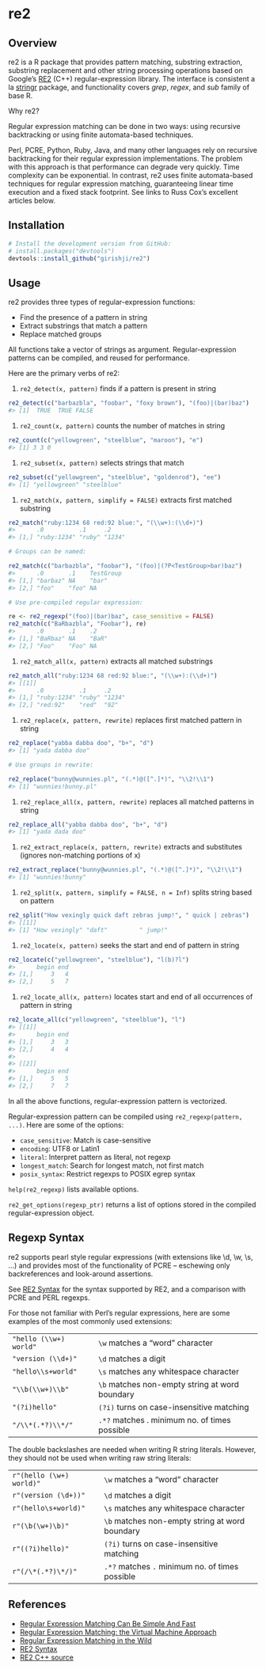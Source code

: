 
<!-- README.md is generated from README.Rmd. Please edit that file -->
<!-- Keep this file sync'ed with vignette -->

# re2

## Overview

re2 is a R package that provides pattern matching, substring extraction,
substring replacement and other string processing operations based on
Google’s [RE2](https://github.com/google/re2) (C++) regular-expression
library. The interface is consistent a la
[stringr](https://github.com/tidyverse/stringr) package, and
functionality covers *grep*, *regex*, and *sub* family of base R.

Why re2?

Regular expression matching can be done in two ways: using recursive
backtracking or using finite automata-based techniques.

Perl, PCRE, Python, Ruby, Java, and many other languages rely on
recursive backtracking for their regular expression implementations. The
problem with this approach is that performance can degrade very quickly.
Time complexity can be exponential. In contrast, re2 uses finite
automata-based techniques for regular expression matching, guaranteeing
linear time execution and a fixed stack footprint. See links to Russ
Cox’s excellent articles below.

## Installation

``` r
# Install the development version from GitHub:
# install.packages("devtools")
devtools::install_github("girishji/re2")
```

## Usage

re2 provides three types of regular-expression functions:

-   Find the presence of a pattern in string
-   Extract substrings that match a pattern
-   Replace matched groups

All functions take a vector of strings as argument. Regular-expression
patterns can be compiled, and reused for performance.

Here are the primary verbs of re2:

1.  `re2_detect(x, pattern)` finds if a pattern is present in string

``` r
re2_detect(c("barbazbla", "foobar", "foxy brown"), "(foo)|(bar)baz")
#> [1]  TRUE  TRUE FALSE
```

1.  `re2_count(x, pattern)` counts the number of matches in string

``` r
re2_count(c("yellowgreen", "steelblue", "maroon"), "e")
#> [1] 3 3 0
```

1.  `re2_subset(x, pattern)` selects strings that match

``` r
re2_subset(c("yellowgreen", "steelblue", "goldenrod"), "ee")
#> [1] "yellowgreen" "steelblue"
```

1.  `re2_match(x, pattern, simplify = FALSE)` extracts first matched
    substring

``` r
re2_match("ruby:1234 68 red:92 blue:", "(\\w+):(\\d+)")
#>      .0          .1     .2    
#> [1,] "ruby:1234" "ruby" "1234"
```

``` r
# Groups can be named:

re2_match(c("barbazbla", "foobar"), "(foo)|(?P<TestGroup>bar)baz")
#>      .0       .1    TestGroup
#> [1,] "barbaz" NA    "bar"    
#> [2,] "foo"    "foo" NA
```

``` r
# Use pre-compiled regular expression:

re <- re2_regexp("(foo)|(bar)baz", case_sensitive = FALSE)
re2_match(c("BaRbazbla", "Foobar"), re)
#>      .0       .1    .2   
#> [1,] "BaRbaz" NA    "BaR"
#> [2,] "Foo"    "Foo" NA
```

1.  `re2_match_all(x, pattern)` extracts all matched substrings

``` r
re2_match_all("ruby:1234 68 red:92 blue:", "(\\w+):(\\d+)")
#> [[1]]
#>      .0          .1     .2    
#> [1,] "ruby:1234" "ruby" "1234"
#> [2,] "red:92"    "red"  "92"
```

1.  `re2_replace(x, pattern, rewrite)` replaces first matched pattern in
    string

``` r
re2_replace("yabba dabba doo", "b+", "d")
#> [1] "yada dabba doo"
```

``` r
# Use groups in rewrite:

re2_replace("bunny@wunnies.pl", "(.*)@([^.]*)", "\\2!\\1")
#> [1] "wunnies!bunny.pl"
```

1.  `re2_replace_all(x, pattern, rewrite)` replaces all matched patterns
    in string

``` r
re2_replace_all("yabba dabba doo", "b+", "d")
#> [1] "yada dada doo"
```

1.  `re2_extract_replace(x, pattern, rewrite)` extracts and substitutes
    (ignores non-matching portions of x)

``` r
re2_extract_replace("bunny@wunnies.pl", "(.*)@([^.]*)", "\\2!\\1")
#> [1] "wunnies!bunny"
```

1.  `re2_split(x, pattern, simplify = FALSE, n = Inf)` splits string
    based on pattern

``` r
re2_split("How vexingly quick daft zebras jump!", " quick | zebras")
#> [[1]]
#> [1] "How vexingly" "daft"         " jump!"
```

1.  `re2_locate(x, pattern)` seeks the start and end of pattern in
    string

``` r
re2_locate(c("yellowgreen", "steelblue"), "l(b)?l")
#>      begin end
#> [1,]     3   4
#> [2,]     5   7
```

1.  `re2_locate_all(x, pattern)` locates start and end of all
    occurrences of pattern in string

``` r
re2_locate_all(c("yellowgreen", "steelblue"), "l")
#> [[1]]
#>      begin end
#> [1,]     3   3
#> [2,]     4   4
#> 
#> [[2]]
#>      begin end
#> [1,]     5   5
#> [2,]     7   7
```

In all the above functions, regular-expression pattern is vectorized.

Regular-expression pattern can be compiled using
`re2_regexp(pattern, ...)`. Here are some of the options:

-   `case_sensitive`: Match is case-sensitive
-   `encoding`: UTF8 or Latin1
-   `literal`: Interpret pattern as literal, not regexp
-   `longest_match`: Search for longest match, not first match
-   `posix_syntax`: Restrict regexps to POSIX egrep syntax

`help(re2_regexp)` lists available options.

`re2_get_options(regexp_ptr)` returns a list of options stored in the
compiled regular-expression object.

## Regexp Syntax

re2 supports pearl style regular expressions (with extensions like \\d,
\\w, \\s, …) and provides most of the functionality of PCRE – eschewing
only backreferences and look-around assertions.

See [RE2
Syntax](https://github.com/girishji/re2/wiki/RE2-Regular-Expression-Syntax)
for the syntax supported by RE2, and a comparison with PCRE and PERL
regexps.

For those not familiar with Perl’s regular expressions, here are some
examples of the most commonly used extensions:

|                        |                                                |
|------------------------|------------------------------------------------|
| `"hello (\\w+) world"` | `\w` matches a “word” character                |
| `"version (\\d+)"`     | `\d` matches a digit                           |
| `"hello\\s+world"`     | `\s` matches any whitespace character          |
| `"\\b(\\w+)\\b"`       | `\b` matches non-empty string at word boundary |
| `"(?i)hello"`          | `(?i)` turns on case-insensitive matching      |
| `"/\\*(.*?)\\*/"`      | `.*?` matches . minimum no. of times possible  |

The double backslashes are needed when writing R string literals.
However, they should not be used when writing raw string literals:

|                          |                                                 |
|--------------------------|-------------------------------------------------|
| `r"(hello (\w+) world)"` | `\w` matches a “word” character                 |
| `r"(version (\d+))"`     | `\d` matches a digit                            |
| `r"(hello\s+world)"`     | `\s` matches any whitespace character           |
| `r"(\b(\w+)\b)"`         | `\b` matches non-empty string at word boundary  |
| `r"((?i)hello)"`         | `(?i)` turns on case-insensitive matching       |
| `r"(/\*(.*?)\*/)"`       | `.*?` matches `.` minimum no. of times possible |

## References

-   [Regular Expression Matching Can Be Simple And
    Fast](https://swtch.com/~rsc/regexp/regexp1.html)
-   [Regular Expression Matching: the Virtual Machine
    Approach](https://swtch.com/~rsc/regexp/regexp2.html)
-   [Regular Expression Matching in the
    Wild](https://swtch.com/~rsc/regexp/regexp3.html)
-   [RE2 Syntax](https://github.com/google/re2/wiki/Syntax)
-   [RE2 C++ source](https://github.com/google/re2)
